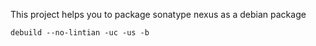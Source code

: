 This project helps you to package sonatype nexus as a debian package

`debuild --no-lintian -uc -us -b`
